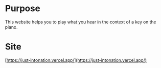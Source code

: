 # Purpose
This website helps you to play what you hear in the context of a key on the piano.
# Site
[https://just-intonation.vercel.app/](https://just-intonation.vercel.app/)
